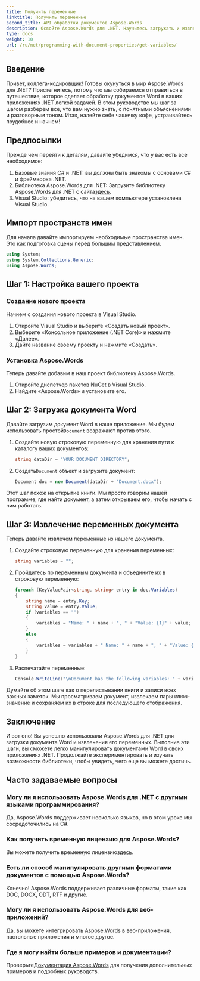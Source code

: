 ```yaml
---
title: Получить переменные
linktitle: Получить переменные
second_title: API обработки документов Aspose.Words
description: Освойте Aspose.Words для .NET. Научитесь загружать и извлекать переменные из документов Word с помощью этого пошагового руководства.
type: docs
weight: 10
url: /ru/net/programming-with-document-properties/get-variables/
---
```

## Введение

Привет, коллега-кодировщик! Готовы окунуться в мир Aspose.Words для .NET? Пристегнитесь, потому что мы собираемся отправиться в путешествие, которое сделает обработку документов Word в ваших приложениях .NET легкой задачей. В этом руководстве мы шаг за шагом разберем все, что вам нужно знать, с понятными объяснениями и разговорным тоном. Итак, налейте себе чашечку кофе, устраивайтесь поудобнее и начнем!

## Предпосылки

Прежде чем перейти к деталям, давайте убедимся, что у вас есть все необходимое:

1. Базовые знания C# и .NET: вы должны быть знакомы с основами C# и фреймворка .NET.
2.  Библиотека Aspose.Words для .NET: Загрузите библиотеку Aspose.Words для .NET с сайта[здесь](https://releases.aspose.com/words/net/).
3. Visual Studio: убедитесь, что на вашем компьютере установлена Visual Studio.

## Импорт пространств имен

Для начала давайте импортируем необходимые пространства имен. Это как подготовка сцены перед большим представлением.

```csharp
using System;
using System.Collections.Generic;
using Aspose.Words;
```

## Шаг 1: Настройка вашего проекта

### Создание нового проекта

Начнем с создания нового проекта в Visual Studio.

1. Откройте Visual Studio и выберите «Создать новый проект».
2. Выберите «Консольное приложение (.NET Core)» и нажмите «Далее».
3. Дайте название своему проекту и нажмите «Создать».

### Установка Aspose.Words

Теперь давайте добавим в наш проект библиотеку Aspose.Words.

1. Откройте диспетчер пакетов NuGet в Visual Studio.
2. Найдите «Aspose.Words» и установите его.

## Шаг 2: Загрузка документа Word

 Давайте загрузим документ Word в наше приложение. Мы будем использовать простой`Document` возражают против этого.

1. Создайте новую строковую переменную для хранения пути к каталогу ваших документов:
    ```csharp
    string dataDir = "YOUR DOCUMENT DIRECTORY";
    ```

2.  Создать`Document` объект и загрузите документ:
    ```csharp
    Document doc = new Document(dataDir + "Document.docx");
    ```

Этот шаг похож на открытие книги. Мы просто говорим нашей программе, где найти документ, а затем открываем его, чтобы начать с ним работать.

## Шаг 3: Извлечение переменных документа

Теперь давайте извлечем переменные из нашего документа.

1. Создайте строковую переменную для хранения переменных:
    ```csharp
    string variables = "";
    ```

2. Пройдитесь по переменным документа и объедините их в строковую переменную:
    ```csharp
    foreach (KeyValuePair<string, string> entry in doc.Variables)
    {
        string name = entry.Key;
        string value = entry.Value;
        if (variables == "")
        {
            variables = "Name: " + name + ", " + "Value: {1}" + value;
        }
        else
        {
            variables = variables + " Name: " + name + ", " + "Value: {1}" + value;
        }
    }
    ```

3. Распечатайте переменные:
    ```csharp
    Console.WriteLine("\nDocument has the following variables: " + variables);
    ```


Думайте об этом шаге как о перелистывании книги и записи всех важных заметок. Мы просматриваем документ, извлекаем пары ключ-значение и сохраняем их в строке для последующего отображения.

## Заключение

И вот оно! Вы успешно использовали Aspose.Words для .NET для загрузки документа Word и извлечения его переменных. Выполнив эти шаги, вы сможете легко манипулировать документами Word в своих приложениях .NET. Продолжайте экспериментировать и изучать возможности библиотеки, чтобы увидеть, чего еще вы можете достичь.

## Часто задаваемые вопросы

### Могу ли я использовать Aspose.Words для .NET с другими языками программирования?
Да, Aspose.Words поддерживает несколько языков, но в этом уроке мы сосредоточились на C#.

### Как получить временную лицензию для Aspose.Words?
 Вы можете получить временную лицензию[здесь](https://purchase.aspose.com/temporary-license/).

### Есть ли способ манипулировать другими форматами документов с помощью Aspose.Words?
Конечно! Aspose.Words поддерживает различные форматы, такие как DOC, DOCX, ODT, RTF и другие.

### Могу ли я использовать Aspose.Words для веб-приложений?
Да, вы можете интегрировать Aspose.Words в веб-приложения, настольные приложения и многое другое.

### Где я могу найти больше примеров и документации?
 Проверьте[Документация Aspose.Words](https://reference.aspose.com/words/net/) для получения дополнительных примеров и подробных руководств.
